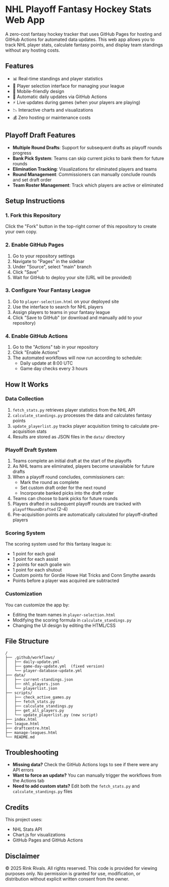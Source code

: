 # NHL Playoff Fantasy Hockey Stats Web App

A zero-cost fantasy hockey tracker that uses GitHub Pages for hosting and GitHub Actions for automated data updates. This web app allows you to track NHL player stats, calculate fantasy points, and display team standings without any hosting costs.

## Features

- 📊 Real-time standings and player statistics
- 🏒 Player selection interface for managing your league
- 📱 Mobile-friendly design
- 🔄 Automatic daily updates via GitHub Actions
- ⚡ Live updates during games (when your players are playing)
- 📉 Interactive charts and visualizations
- 💰 Zero hosting or maintenance costs

## Playoff Draft Features

- **Multiple Round Drafts**: Support for subsequent drafts as playoff rounds progress
- **Bank Pick System**: Teams can skip current picks to bank them for future rounds
- **Elimination Tracking**: Visualizations for eliminated players and teams
- **Round Management**: Commissioners can manually conclude rounds and set draft order
- **Team Roster Management**: Track which players are active or eliminated

## Setup Instructions

### 1. Fork this Repository

Click the "Fork" button in the top-right corner of this repository to create your own copy.

### 2. Enable GitHub Pages

1. Go to your repository settings
2. Navigate to "Pages" in the sidebar
3. Under "Source", select "main" branch
4. Click "Save"
5. Wait for GitHub to deploy your site (URL will be provided)

### 3. Configure Your Fantasy League

1. Go to `player-selection.html` on your deployed site
2. Use the interface to search for NHL players
3. Assign players to teams in your fantasy league
4. Click "Save to GitHub" (or download and manually add to your repository)

### 4. Enable GitHub Actions

1. Go to the "Actions" tab in your repository
2. Click "Enable Actions"
3. The automated workflows will now run according to schedule:
   - Daily update at 8:00 UTC
   - Game day checks every 3 hours

## How It Works

### Data Collection

1. `fetch_stats.py` retrieves player statistics from the NHL API
2. `calculate_standings.py` processes the data and calculates fantasy points
3. `update_playerlist.py` tracks player acquisition timing to calculate pre-acquisition stats
4. Results are stored as JSON files in the `data/` directory

### Playoff Draft System

1. Teams complete an initial draft at the start of the playoffs
2. As NHL teams are eliminated, players become unavailable for future drafts
3. When a playoff round concludes, commissioners can:
   - Mark the round as complete
   - Set custom draft order for the next round
   - Incorporate banked picks into the draft order
4. Teams can choose to bank picks for future rounds
5. Players drafted in subsequent playoff rounds are tracked with `playoffRoundDrafted` (2-4)
6. Pre-acquisition points are automatically calculated for playoff-drafted players

### Scoring System

The scoring system used for this fantasy league is:
- 1 point for each goal
- 1 point for each assist
- 2 points for each goalie win
- 1 point for each shutout
- Custom points for Gordie Howe Hat Tricks and Conn Smythe awards
- Points before a player was acquired are subtracted

### Customization

You can customize the app by:
- Editing the team names in `player-selection.html`
- Modifying the scoring formula in `calculate_standings.py`
- Changing the UI design by editing the HTML/CSS

## File Structure

```
/
├── .github/workflows/
│   ├── daily-update.yml
│   ├── game-day-update.yml  (fixed version)
│   └── player-database-update.yml
├── data/
│   ├── current-standings.json
│   ├── nhl_players.json
│   └── playerlist.json
├── scripts/
│   ├── check_active_games.py
│   ├── fetch_stats.py
│   ├── calculate_standings.py
│   ├── get_all_players.py
│   └── update_playerlist.py (new script)
├── index.html
├── league.html
├── draftcentre.html
├── manage-leagues.html
└── README.md
```

## Troubleshooting

- **Missing data?** Check the GitHub Actions logs to see if there were any API errors
- **Want to force an update?** You can manually trigger the workflows from the Actions tab
- **Need to add custom stats?** Edit both the `fetch_stats.py` and `calculate_standings.py` files

## Credits

This project uses:
- NHL Stats API
- Chart.js for visualizations
- GitHub Pages and GitHub Actions

## Disclaimer

© 2025 Rink Rivals. All rights reserved.
This code is provided for viewing purposes only. No permission is granted for use, 
modification, or distribution without explicit written consent from the owner.